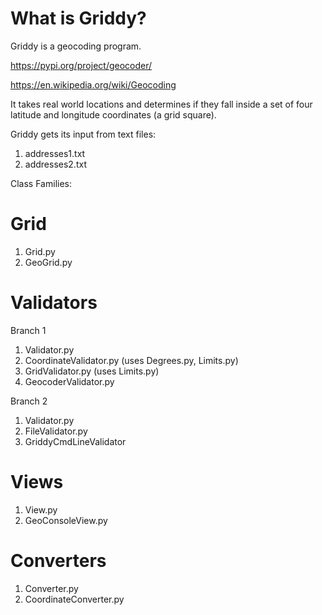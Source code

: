 What is Griddy?
===============

Griddy is a geocoding program.

https://pypi.org/project/geocoder/

https://en.wikipedia.org/wiki/Geocoding

It takes real world locations and determines if they fall
inside a set of four latitude and longitude coordinates (a grid square).

Griddy gets its input from text files:
1. addresses1.txt
2. addresses2.txt

Class Families:

Grid
====

1. Grid.py
2. GeoGrid.py

Validators
==========

Branch 1

1. Validator.py
2. CoordinateValidator.py (uses Degrees.py, Limits.py)
3. GridValidator.py       (uses Limits.py)
3. GeocoderValidator.py

Branch 2

1. Validator.py
2. FileValidator.py
3. GriddyCmdLineValidator

Views
=====

1. View.py
2. GeoConsoleView.py

Converters
==========

1. Converter.py
2. CoordinateConverter.py
